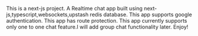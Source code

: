 This is a next-js project.
A Realtime chat app built using next-js,typescript,websockets,upstash redis database.
This app supports google authentication.
This app has route protection.
This app currently supports only one to one chat feature.I will add group chat functionality later.
Enjoy!
